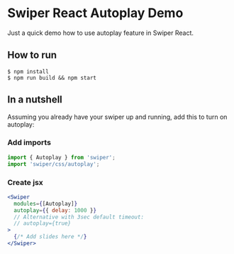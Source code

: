 # Swiper React Autoplay Demo

Just a quick demo how to use autoplay feature in Swiper React.

## How to run

```
$ npm install
$ npm run build && npm start
```

## In a nutshell

Assuming you already have your swiper up and running, add this to turn on autoplay:

### Add imports

```javascript
import { Autoplay } from 'swiper';
import 'swiper/css/autoplay';
```

### Create jsx

```jsx
<Swiper
  modules={[Autoplay]}
  autoplay={{ delay: 1000 }}
  // Alternative with 3sec default timeout:
  // autoplay={true}
>
  {/* Add slides here */}
</Swiper>
```
